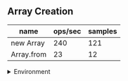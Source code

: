 ## Array Creation

|name|ops/sec|samples|
|-|-|-|
|new Array|240|121|
|Array.from|23|12|


<details>
<summary>Environment</summary>

* __Machine:__ linux x64 | 4 vCPUs | 15.2GB Mem
* __Run:__ Mon May 13 2024 18:51:17 GMT+0000 (Coordinated Universal Time)
</details>

<!--
{"environment":{"platform":"linux","arch":"x64","cpus":4,"totalMemory":15.245216369628906},"benchmarks":[{"name":"new Array","opsSec":240.62438121252876,"samples":121},{"name":"Array.from","opsSec":23.55433150848242,"samples":12}]}-->
